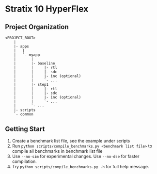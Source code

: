 # Stratix 10 HyperFlex

## Project Organization

```
<PROJECT_ROOT>
    |
    |- apps
    |   |
    |   `- myapp
    |       |
    |       |- baseline
    |       |     |- rtl
    |       |     |- sdc
    |       |     |- inc (optional)
    |       |     `- ...
    |       |- step1
    |       |     |- rtl
    |       |     |- sdc
    |       |     |- inc (optional)
    |       |     `- ...
    |       `- ...
    |- scripts
    `- common
```

## Getting Start

1. Create a benchmark list file, see the example under scripts
2. Run `python scripts/compile_benchmarks.py <benchmark list file>` to compile all benchmarks in benchmark list file
3. Use `--no-sim` for experimental changes. Use `--no-dse` for faster compilation.
4. Try `python scripts/compile_benchmarks.py -h` for full help message.
